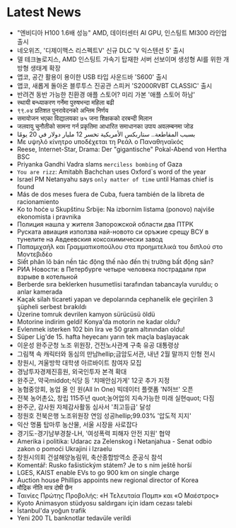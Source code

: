 # Latest News
-  "엔비디아 H100 1.6배 성능" AMD, 데이터센터 AI GPU, 인스팅트 MI300 라인업 출시
-  네오위즈, '디제이맥스 리스펙트V' 신규 DLC 'V 익스텐션 5' 출시
-  델 테크놀로지스, AMD 인스팅트 가속기 탑재한 서버 선보이며 생성형 AI를 위한 개방형 생태계 확장
-  앱코, 공간 활용이 용이한 USB 타입 사운드바 'S600' 출시
-  앱코, 새롭게 돌아온 블루투스 진공관 스피커 'S2000RVBT CLASSIC' 출시
-  반려견 동반 가능한 친환경 애플 스토어? 미리 가본 '애플 스토어 하남'
-  स्थायी बन्ध्याकरण गर्नेमा पुरुषभन्दा महिला बढी
-  ९९.०४ प्रतिशत पुनरावेदनको अन्तिम निर्णय
-  समायोजन भएका विद्यालयका ७५ जना शिक्षकको दरबन्दी मिलान
-  जलवायु चुनौतीको सामना गर्न प्रकृतिमा आधारित समाधानका उपाय अवलम्बनमा जोड
-  بسبب المقاطعة.. ستاربكس الأمريكية تخسر 12 مليار دولار في 20 يومًا
-  Με υψηλό κίνητρο υποδέχεται τη Ρεάλ ο Παναθηναϊκός
-  Reese, Internet-Star, Drama: Der "gigantische" Pokal-Abend von Hertha BSC
-  Priyanka Gandhi Vadra slams `merciless bombing` of Gaza
-  `You are rizz`: Amitabh Bachchan uses Oxford`s word of the year
-  Israel PM Netanyahu says `only matter of time` until Hamas chief is found
-  Más de dos meses fuera de Cuba, fuera también de la libreta de racionamiento
-  Ko to hoće u Skupštinu Srbije: Na izbornim listama (ponovo) najviše ekonomista i pravnika
-  Полиция нашла у жителя Запорожской области два ПТРК
-  Руската авиация използва най-новото си оръжие срещу ВСУ в тунелите на Авдеевския коксохимически завод
-  Παπαμιχαήλ και Γραμματικοπούλου στα προημιτελικά του διπλού στο Μοντεβιδέο
-  Siết phân lô bán nền tác động thế nào đến thị trường bất động sản?
-  РИА Новости: в Петербурге четыре человека пострадали при взрыве в котельной
-  Berberde sıra beklerken husumetlisi tarafından tabancayla vuruldu; o anlar kamerada
-  Kaçak silah ticareti yapan ve depolarında cephanelik ele geçirilen 3 şüpheli serbest bırakıldı
-  Üzerine tomruk devrilen kamyon sürücüsü öldü
-  Motorine indirim geldi! Konya'da motorin ne kadar oldu?
-  Evlenmek isterken 102 bin lira ve 50 gram altınından oldu!
-  Süper Lig'de 15. hafta heyecanı yarın tek maçla başlayacak
-  이운성 완주군청 노조 위원장, 건전노사관계 구축 유공 대통령상
-  그림책 속 캐릭터와 동심의 만남hellip;금암도서관, 내년 2월 말까지 인형 전시
-  창원시, 겨울방학 대학생 아르바이트 참여자 모집
-  경남투자경제진흥원, 외국인투자 본격 확대
-  완주군, 약국middot;식당 등 '치매안심가게' 12곳 추가 지정
-  농협중앙회, 농업 올 인 원(All In One) 빅데이터 플랫폼 'N허브' 오픈
-  전북 농어촌公, 창립 115주년 quot;농어업의 지속가능한 미래 실현quot; 다짐
-  완주군, 감사원 자체감사활동 심사서 '최고등급' 달성
-  정원호 전북은행 노조위원장 연임 성공hellip;99.03% '압도적 지지'
-  익산 명품 탑마루 농산물, 서울 시장을 사로잡다
-  경기도-경기남부경찰-LH, '여성폭력 피해자 안전 지원' 협약
-  Amerika i politika: Udarac za Zelenskog i Netanjahua - Senat odbio zakon o pomoći Ukrajini i Izraelu
-  창원시의회 건설해양농림위, 축산종합방역소 준공식 참석
-  Komentář: Rusko fašistickým státem? Je to s ním ještě horší
-  LGES, KAIST enable EVs to go 900 km on single charge
-  Auction house Phillips appoints new regional director of Korea
-  मौद्रिक नीति मात्र दोषी छैन
-  Ταινίες Πρώτης Προβολής: «Η Τελευταία Παμπ» και «Ο Μαέστρος»
-  Kyoto Animasyon stüdyosu saldırganı için idam cezası talebi
-  İstanbul'da yoğun trafik
-  Yeni 200 TL banknotlar tedavüle verildi
